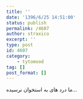 ```yaml
---
title: ''
date: '1396/6/25 14:51:00'
status: publish
permalink: /4607
author: straxico
excerpt: ''
type: post
id: 4607
category:
    - tytomood
tag: []
post_format: []
---
```

ما درد های به استخوان نرسیده…